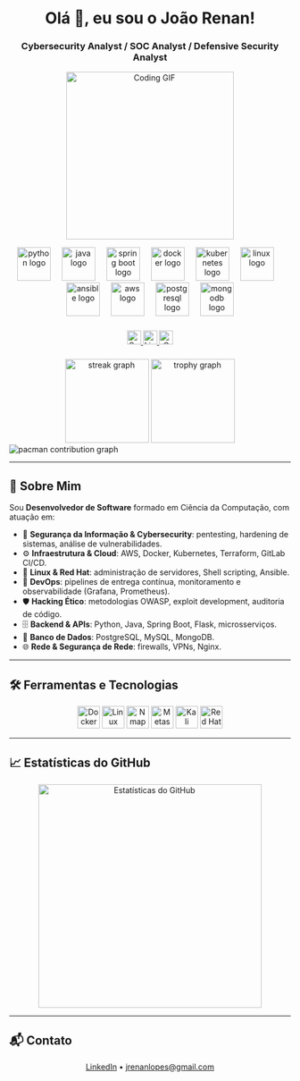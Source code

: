 <h1 align="center">Olá 👋, eu sou o João Renan!</h1>
<h3 align="center">Cybersecurity Analyst / SOC Analyst / Defensive Security Analyst</h3>

<p align="center">
  <img src="https://media1.tenor.com/m/5ry-200hErMAAAAd/hacker-hacker-man.gif" width="300" alt="Coding GIF"/>
</p>

<div align="center">
  <img src="https://cdn.jsdelivr.net/gh/devicons/devicon/icons/python/python-original.svg" height="60" alt="python logo" />
  <img width="12" />
  <img src="https://cdn.jsdelivr.net/gh/devicons/devicon/icons/java/java-original.svg" height="60" alt="java logo" />
  <img width="12" />
  <img src="https://cdn.jsdelivr.net/gh/devicons/devicon/icons/spring/spring-original.svg" height="60" alt="spring boot logo" />
  <img width="12" />
  <img src="https://cdn.jsdelivr.net/gh/devicons/devicon/icons/docker/docker-original.svg" height="60" alt="docker logo" />
  <img width="12" />
  <img src="https://cdn.jsdelivr.net/gh/devicons/devicon/icons/kubernetes/kubernetes-plain.svg" height="60" alt="kubernetes logo" />
  <img width="12" />
  <img src="https://cdn.jsdelivr.net/gh/devicons/devicon/icons/linux/linux-original.svg" height="60" alt="linux logo" />
  <img width="12" />
  <img src="https://cdn.jsdelivr.net/gh/devicons/devicon/icons/ansible/ansible-original.svg" height="60" alt="ansible logo" />
  <img width="12" />
  <img src="https://cdn.jsdelivr.net/gh/devicons/devicon/icons/aws/aws-original.svg" height="60" alt="aws logo" />
  <img width="12" />
  <img src="https://cdn.jsdelivr.net/gh/devicons/devicon/icons/postgresql/postgresql-original.svg" height="60" alt="postgresql logo" />
  <img width="12" />
  <img src="https://cdn.jsdelivr.net/gh/devicons/devicon/icons/mongodb/mongodb-original.svg" height="60" alt="mongodb logo" />
</div>

###

<div align="center">
  <a href="https://github.com/LoowdY">
    <img src="https://img.shields.io/github/followers/LoowdY?label=Seguir&style=social" height="25" alt="Seguidores no GitHub"/>
  </a>
  <a href="https://www.linkedin.com/in/joão-renan-santanna-lopes-b4729a1b4/">
    <img src="https://img.shields.io/static/v1?message=LinkedIn&logo=linkedin&style=for-the-badge&color=0077B5&logoColor=white" height="25" alt="LinkedIn"/>
  </a>
  <a href="mailto:jrenanlopes@gmail.com">
    <img src="https://img.shields.io/static/v1?message=Gmail&logo=gmail&style=for-the-badge&color=D14836&logoColor=white" height="25" alt="Gmail"/>
  </a>
</div>

###

<div align="center">
  <img src="https://streak-stats.demolab.com?user=LoowdY&locale=en&mode=daily&theme=dracula&hide_border=false&border_radius=5&order=3" height="150" alt="streak graph"/>
  <img src="https://github-profile-trophy.vercel.app?username=LoowdY&theme=radical&column=-1&row=1&margin-w=8&margin-h=8&no-bg=false&no-frame=false&order=4" height="150" alt="trophy graph"/>
</div>

<picture>
  <source media="(prefers-color-scheme: dark)" srcset="https://raw.githubusercontent.com/LoowdY/LoowdY/output/pacman-contribution-graph-dark.svg">
  <source media="(prefers-color-scheme: light)" srcset="https://raw.githubusercontent.com/LoowdY/LoowdY/output/pacman-contribution-graph.svg">
  <img alt="pacman contribution graph" src="https://raw.githubusercontent.com/LoowdY/LoowdY/output/pacman-contribution-graph.svg">
</picture>

---

## 💼 Sobre Mim

Sou **Desenvolvedor de Software** formado em Ciência da Computação, com atuação em:

- 🔐 **Segurança da Informação & Cybersecurity**: pentesting, hardening de sistemas, análise de vulnerabilidades.  
- ⚙️ **Infraestrutura & Cloud**: AWS, Docker, Kubernetes, Terraform, GitLab CI/CD.  
- 🐧 **Linux & Red Hat**: administração de servidores, Shell scripting, Ansible.  
- 🤖 **DevOps**: pipelines de entrega contínua, monitoramento e observabilidade (Grafana, Prometheus).  
- 🛡️ **Hacking Ético**: metodologias OWASP, exploit development, auditoria de código.  
- 🗄️ **Backend & APIs**: Python, Java, Spring Boot, Flask, microsserviços.  
- 💾 **Banco de Dados**: PostgreSQL, MySQL, MongoDB.  
- 🌐 **Rede & Segurança de Rede**: firewalls, VPNs, Nginx.  

---

## 🛠️ Ferramentas e Tecnologias

<p align="center">
  <img src="https://cdn.jsdelivr.net/gh/devicons/devicon/icons/docker/docker-original.svg" alt="Docker" width="40" height="40"/>
  <img src="https://cdn.jsdelivr.net/gh/devicons/devicon/icons/linux/linux-original.svg" alt="Linux" width="40" height="40"/>
  <img src="https://upload.wikimedia.org/wikipedia/commons/5/50/Nmap-logo.svg" alt="Nmap" width="40" height="40"/>
  <img src="https://upload.wikimedia.org/wikipedia/commons/9/9a/Metasploit_logo.svg" alt="Metasploit" width="40" height="40"/>
  <img src="https://www.kali.org/images/kali-logo.svg" alt="Kali Linux" width="40" height="40"/>
  <img src="https://upload.wikimedia.org/wikipedia/commons/2/29/Red_Hat_logo.svg" alt="Red Hat" width="40" height="40"/>
</p>


---

## 📈 Estatísticas do GitHub

<p align="center">
  <img src="https://github-readme-stats.vercel.app/api?username=LoowdY&show_icons=true&theme=radical" alt="Estatísticas do GitHub" width="400"/>
</p>

---

## 📬 Contato

<p align="center">
  <a href="https://www.linkedin.com/in/joão-renan-santanna-lopes-b4729a1b4/">LinkedIn</a> •  
  <a href="mailto:jrenanlopes@gmail.com">jrenanlopes@gmail.com</a>
</p>
